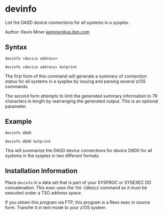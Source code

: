 # devinfo

List the DASD device connections for all systems in a sysplex.

Author: Kevin Miner <keminer@us.ibm.com>

## Syntax

    devinfo <device address>

    devinfo <device address> botprint

The first form of this command will generate a summary of connection status for all systems in a sysplex by issuing and parsing several z/OS commands.

The second form attempts to limit the generated summary information to 78 characters in length by rearranging the generated output.  This is an optional parameter.

## Example

    devinfo d8d0

    devinfo d8d0 botprint

This will summarize the DASD device connections for device D8D0 for all systems in the sysplex in two different formats.

## Installation Information

Place `devinfo` in a data set that is part of your SYSPROC or SYSEXEC DD concatenation.  This exec uses the `TSO CONSOLE` command so it must be executed under a TSO address space.

If you obtain this program via FTP, this program is a Rexx exec in source form.  Transfer it in text mode to your z/OS system.

